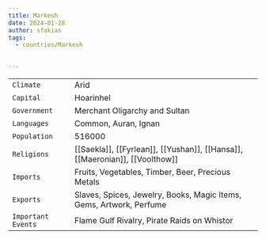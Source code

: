 ```yaml
---
title: Markesh
date: 2024-01-28
author: sfakias
tags:
  - countries/Markesh
  

---
```

| | |
| --- | --- |
| `Climate` | Arid |
| `Capital` | Hoarinhel |
| `Government` | Merchant Oligarchy and Sultan |
| `Languages` | Common, Auran, Ignan |
| `Population` | 516000 |
| `Religions` | [[Saekla]], [[Fyrlean]], [[Yushan]], [[Hansa]], [[Maeronian]], [[Voolthow]] |
| `Imports` | Fruits, Vegetables, Timber, Beer, Precious Metals |
| `Exports` | Slaves, Spices, Jewelry, Books, Magic Items, Gems, Artwork, Perfume |
| `Important Events` | Flame Gulf Rivalry, Pirate Raids on Whistor |
